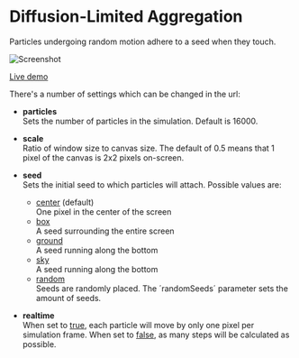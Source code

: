 # Diffusion-Limited Aggregation

Particles undergoing random motion adhere to a seed when they touch.

![Screenshot](https://draemm.li/various/diffusion-limited-aggregation/image-wide.png)

[Live demo](https://draemm.li/various/diffusion-limited-aggregation/?particles=10000&scale=0.5&seed=center&realtime=false)

There's a number of settings which can be changed in the url:

* **particles**  
Sets the number of particles in the simulation. Default is 16000.

* **scale**  
Ratio of window size to canvas size. The default of 0.5 means that 1 pixel of the canvas is 2x2 pixels on-screen.

* **seed**  
Sets the initial seed to which particles will attach. Possible values are:
  * [center](https://draemm.li/various/diffusion-limited-aggregation/?particles=10000&scale=0.5&seed=center&realtime=false) (default)  
One pixel in the center of the screen
  * [box](https://draemm.li/various/diffusion-limited-aggregation/?particles=10000&scale=0.5&seed=box&realtime=false)  
A seed surrounding the entire screen
  * [ground](https://draemm.li/various/diffusion-limited-aggregation/?particles=10000&scale=0.5&seed=ground&realtime=false)  
A seed running along the bottom
  * [sky](https://draemm.li/various/diffusion-limited-aggregation/?particles=10000&scale=0.5&seed=sky&realtime=false)  
A seed running along the bottom
  * [random](https://draemm.li/various/diffusion-limited-aggregation/?particles=10000&scale=0.5&seed=random&randomSeeds=10&realtime=false)  
Seeds are randomly placed. The ´randomSeeds´ parameter sets the amount of seeds.
* **realtime**  
When set to [true](https://draemm.li/various/diffusion-limited-aggregation/?particles=10000&scale=0.5&seed=center&realtime=true), each particle will move by only one pixel per simulation frame. When set to [false](https://draemm.li/various/diffusion-limited-aggregation/?particles=10000&scale=0.5&seed=center&realtime=false), as many steps will be calculated as possible.
